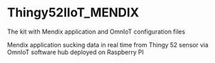 # Thingy52IIoT_MENDIX
The kit with Mendix application and OmnIoT configuration files

Mendix application sucking data in real time from Thingy 52 sensor via OmnIoT software hub deployed on Raspberry PI
